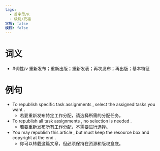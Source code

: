 ```yaml
---
tags:
  - 首字母/R
  - 级别/托福
掌握: false
模糊: false
---
```

# 词义
- #词性/v  重新发布；重新出版；重新发表；再次发布；再出版；基本特征
# 例句
- To republish specific task assignments , select the assigned tasks you want .
	- 若要重新发布特定工作分配，请选择所需的分配任务。
- To republish all task assignments , no selection is needed .
	- 若要重新发布所有工作分配，不需要进行选择。
- You may republish this article , but must keep the resource box and copyright at the end .
	- 你可以转载这篇文章，但必须保持在资源和版权盒底。
